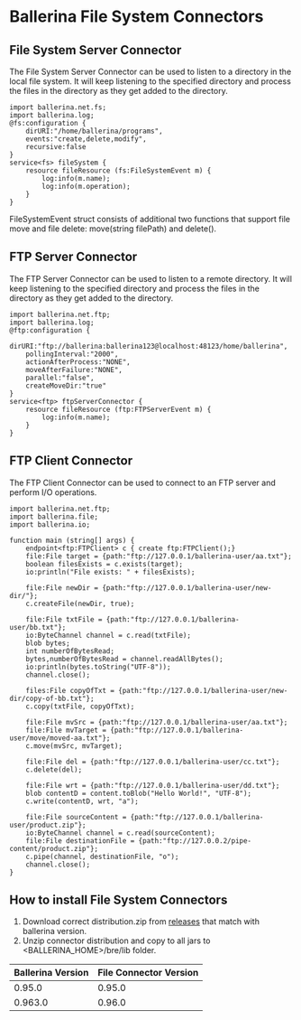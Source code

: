 # **Ballerina File System Connectors**

## File System Server Connector

The File System Server Connector can be used to listen to a directory in the local file system. It will keep listening to the specified directory and process the files in the directory as they get added to the directory.
```ballerina
import ballerina.net.fs;
import ballerina.log;
@fs:configuration {
    dirURI:"/home/ballerina/programs",
    events:"create,delete,modify",
    recursive:false
}
service<fs> fileSystem {
    resource fileResource (fs:FileSystemEvent m) {
        log:info(m.name);
        log:info(m.operation);
    }
}
```
FileSystemEvent struct consists of additional two functions that support file move and file delete:
move(string filePath) and delete().

## FTP Server Connector
The FTP Server Connector can be used to listen to a remote directory. It will keep listening to the specified directory and process the files in the directory as they get added to the directory.
```ballerina
import ballerina.net.ftp;
import ballerina.log;
@ftp:configuration {
    dirURI:"ftp://ballerina:ballerina123@localhost:48123/home/ballerina",
    pollingInterval:"2000",
    actionAfterProcess:"NONE",
    moveAfterFailure:"NONE",
    parallel:"false",
    createMoveDir:"true"
}
service<ftp> ftpServerConnector {
    resource fileResource (ftp:FTPServerEvent m) {
        log:info(m.name);
    }
}
```

## FTP Client Connector
The FTP Client Connector can be used to connect to an FTP server and perform I/O operations.
```ballerina
import ballerina.net.ftp;
import ballerina.file;
import ballerina.io;

function main (string[] args) {
    endpoint<ftp:FTPClient> c { create ftp:FTPClient();}
    file:File target = {path:"ftp://127.0.0.1/ballerina-user/aa.txt"};
    boolean filesExists = c.exists(target);
    io:println("File exists: " + filesExists);
    
    file:File newDir = {path:"ftp://127.0.0.1/ballerina-user/new-dir/"};
    c.createFile(newDir, true);
    
    file:File txtFile = {path:"ftp://127.0.0.1/ballerina-user/bb.txt"};
    io:ByteChannel channel = c.read(txtFile);
    blob bytes;
    int numberOfBytesRead;
    bytes,numberOfBytesRead = channel.readAllBytes();
    io:println(bytes.toString("UTF-8"));
    channel.close();
    
    files:File copyOfTxt = {path:"ftp://127.0.0.1/ballerina-user/new-dir/copy-of-bb.txt"};
    c.copy(txtFile, copyOfTxt);
    
    file:File mvSrc = {path:"ftp://127.0.0.1/ballerina-user/aa.txt"};
    file:File mvTarget = {path:"ftp://127.0.0.1/ballerina-user/move/moved-aa.txt"};
    c.move(mvSrc, mvTarget);
    
    file:File del = {path:"ftp://127.0.0.1/ballerina-user/cc.txt"};
    c.delete(del);
    
    file:File wrt = {path:"ftp://127.0.0.1/ballerina-user/dd.txt"};
    blob contentD = content.toBlob("Hello World!", "UTF-8");
    c.write(contentD, wrt, "a");
    
    file:File sourceContent = {path:"ftp://127.0.0.1/ballerina-user/product.zip"};
    io:ByteChannel channel = c.read(sourceContent);
    file:File destinationFile = {path:"ftp://127.0.0.2/pipe-content/product.zip"};
    c.pipe(channel, destinationFile, "o");
    channel.close(); 
}
```
## How to install File System Connectors
1. Download correct distribution.zip from [releases](https://github.com/ballerinalang/connector-file/releases) that match with ballerina 
  version.
2. Unzip connector distribution and copy to all jars to <BALLERINA_HOME>/bre/lib folder.

| Ballerina Version | File Connector Version |
| ----------------- | ---------------------- |
| 0.95.0 | 0.95.0 |
| 0.963.0| 0.96.0 |